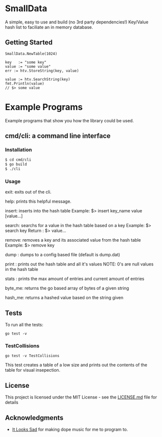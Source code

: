# SmallData

A simple, easy to use and build (no 3rd party dependencies!) Key/Value hash list to faciliate an in memory database.

## Getting Started

```Golang 
SmallData.NewTable(1024)

key   := "some key"
value := "some value"
err := htv.StoreString(key, value)

value := htv.SearchString(key)
fmt.Println(value)
// $> some value
```

# Example Programs

Example programs that show you how the library could be used.

## cmd/cli: a command line interface 

### Installation
``` Bash
$ cd cmd/cli
$ go build
$ ./cli
```
### Usage
exit: exits out of the cli.

help: prints this helpful message.

insert: inserts into the hash table
        Example: $> insert key_name value [value...]

search: searchs for a value in the hash table based on a key
        Example: $> search key
        Return : $> value...

remove: removes a key and its associated value from the hash table
        Example: $> remove key

dump  : dumps to a config based file (default is dump.dat)

print : prints out the hash table and all it's values
        NOTE: 0's are null values in the hash table

stats : prints the max amount of entries and current amount of entries

byte_me: returns the go based array of bytes of a given string

hash_me: returns a hashed value based on the string given

## Tests

To run all the tests:

```
go test -v 
```

### TestCollisions

```
go test -v TestCollisions
```

This test creates a table of a low size and prints out the contents of the table for visual insepection.

## License

This project is licensed under the MIT License - see the [LICENSE.md](LICENSE.md) file for details

## Acknowledgments

* [It Looks Sad](https://itlookssad.bandcamp.com) for making dope music for me to program to.
